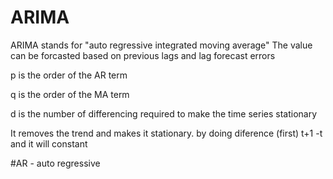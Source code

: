 # ARIMA
ARIMA stands for "auto regressive integrated moving average" The value can be forcasted based on previous lags and lag forecast errors

p is the order of the AR term

q is the order of the MA term

d is the number of differencing required to make the time series stationary

It removes the trend and makes it stationary. by doing diference (first) t+1 -t and it will constant

#AR - auto regressive


